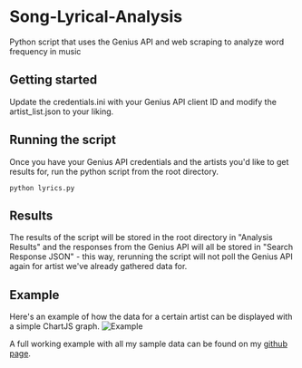 # Song-Lyrical-Analysis
Python script that uses the Genius API and web scraping to analyze word frequency in music

## Getting started
Update the credentials.ini with your Genius API client ID and modify the artist_list.json to your liking.

## Running the script
Once you have your Genius API credentials and the artists you'd like to get results for, run the python script from the root directory.

```
python lyrics.py
```

## Results
The results of the script will be stored in the root directory in "Analysis Results" and the responses from the Genius API will all be stored in "Search Response JSON" - this way, rerunning the script will not poll the Genius API again for artist we've already gathered data for.

## Example
Here's an example of how the data for a certain artist can be displayed with a simple ChartJS graph.
![Example](https://i.imgur.com/ar1WaK6.png)

A full working example with all my sample data can be found on my [github page](https://stolte21.github.io/Metal-Word-Clouds/).

